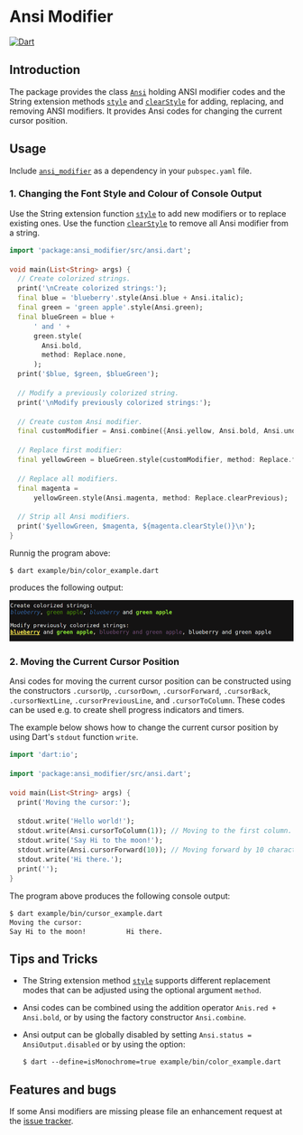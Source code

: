 # Ansi Modifier
[![Dart](https://github.com/simphotonics/ansi_modifier/actions/workflows/dart.yml/badge.svg)](https://github.com/simphotonics/ansi_modifier/actions/workflows/dart.yml)

## Introduction

The package provides the class [`Ansi`][Ansi] holding ANSI modifier codes and
the String extension methods [`style`][style] and [`clearStyle`][clearStyle]
for adding, replacing, and removing ANSI modifiers.
It provides Ansi codes for changing the current cursor position.

## Usage

Include [`ansi_modifier`][ansi_modifier] as a dependency
 in your `pubspec.yaml` file.


### 1. Changing the Font Style and Colour of Console Output
Use the String extension function [`style`][style] to add new modifiers or
to replace existing ones. Use the function [`clearStyle`][clearStyle] to remove
all Ansi modifier from a string.

```Dart
import 'package:ansi_modifier/src/ansi.dart';

void main(List<String> args) {
  // Create colorized strings.
  print('\nCreate colorized strings:');
  final blue = 'blueberry'.style(Ansi.blue + Ansi.italic);
  final green = 'green apple'.style(Ansi.green);
  final blueGreen = blue +
      ' and ' +
      green.style(
        Ansi.bold,
        method: Replace.none,
      );
  print('$blue, $green, $blueGreen');

  // Modify a previously colorized string.
  print('\nModify previously colorized strings:');

  // Create custom Ansi modifier.
  final customModifier = Ansi.combine({Ansi.yellow, Ansi.bold, Ansi.underline});

  // Replace first modifier:
  final yellowGreen = blueGreen.style(customModifier, method: Replace.first);

  // Replace all modifiers.
  final magenta =
      yellowGreen.style(Ansi.magenta, method: Replace.clearPrevious);

  // Strip all Ansi modifiers.
  print('$yellowGreen, $magenta, ${magenta.clearStyle()}\n');
}
```

Runnig the program above:
```Console
$ dart example/bin/color_example.dart
```
produces the following output:

![Console Output](https://raw.githubusercontent.com/simphotonics/ansi_modifier/main/images/console_output.png)


### 2. Moving the Current Cursor Position

Ansi codes for moving the current cursor position can be constructed using the
constructors `.cursorUp`, `.cursorDown`,
`.cursorForward`,
`.cursorBack`,
`.cursorNextLine`,
`.cursorPreviousLine`, and
`.cursorToColumn`.
These codes can be used e.g. to create shell progress indicators and timers.

The example below shows how to change the current cursor position by
using Dart's `stdout` function `write`.

```Dart
import 'dart:io';

import 'package:ansi_modifier/src/ansi.dart';

void main(List<String> args) {
  print('Moving the cursor:');

  stdout.write('Hello world!');
  stdout.write(Ansi.cursorToColumn(1)); // Moving to the first column.
  stdout.write('Say Hi to the moon!');
  stdout.write(Ansi.cursorForward(10)); // Moving forward by 10 characters.
  stdout.write('Hi there.');
  print('');
}
```
The program above produces the following console output:
```Console
$ dart example/bin/cursor_example.dart
Moving the cursor:
Say Hi to the moon!          Hi there.
```


## Tips and Tricks

* The String extension method [`style`][style] supports different
replacement modes that can be adjusted using the optional argument `method`.

* Ansi codes can be combined using the addition operator `Anis.red + Ansi.bold`,
or by using the factory constructor `Ansi.combine`.

* Ansi output can be globally disabled by setting
`Ansi.status = AnsiOutput.disabled` or by using the option:
  ```Console
  $ dart --define=isMonochrome=true example/bin/color_example.dart

  ```

## Features and bugs

If some Ansi modifiers are missing please file an enhancement request
at the [issue tracker][tracker].

[tracker]: https://github.com/simphotonics/ansi_modifier/issues

[ansi_modifier]: https://pub.dev/packages/ansi_modifier

[Ansi]: https://pub.dev/packages/ansi_modifier/latest/ansi_modifier/Ansi-class.html

[style]: https://pub.dev/documentation/ansi_modifier/latest/ansi_modifier/AnsiModifier/style.html

[clearStyle]: https://pub.dev/documentation/ansi_modifier/latest/ansi_modifier/AnsiModifier/clearStyle.html
